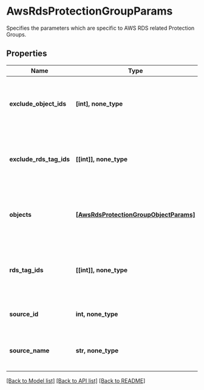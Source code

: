 # AwsRdsProtectionGroupParams

Specifies the parameters which are specific to AWS RDS related Protection Groups.

## Properties
Name | Type | Description | Notes
------------ | ------------- | ------------- | -------------
**exclude_object_ids** | **[int], none_type** | Specifies the objects to be excluded in the Protection Group. | [optional] 
**exclude_rds_tag_ids** | **[[int]], none_type** | Array of arrays of RDS Tag Ids that Specify db instaces to Exclude. | [optional] 
**objects** | [**[AwsRdsProtectionGroupObjectParams]**](AwsRdsProtectionGroupObjectParams.md) | Specifies the objects to be included in the Protection Group. | [optional] 
**rds_tag_ids** | **[[int]], none_type** | Array of arrays of RDS Tag Ids that Specify db instaces to Protect. | [optional] 
**source_id** | **int, none_type** | Specifies the id of the parent of the objects. | [optional] [readonly] 
**source_name** | **str, none_type** | Specifies the name of the parent of the objects. | [optional] [readonly] 

[[Back to Model list]](../README.md#documentation-for-models) [[Back to API list]](../README.md#documentation-for-api-endpoints) [[Back to README]](../README.md)


